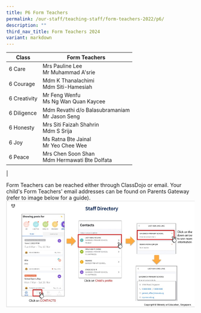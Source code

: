 ```yaml
---
title: P6 Form Teachers
permalink: /our-staff/teaching-staff/form-teachers-2022/p6/
description: ""
third_nav_title: Form Teachers 2024
variant: markdown
---
```

| Class| Form Teachers | 
| -------- | -------- |
| 6 Care | Mrs Pauline Lee <br> Mr Muhammad A'srie |
| 6 Courage | Mdm K Thanalachimi <br>Mdm Siti-Hamesiah |
| 6 Creativity | Mr Feng Wenfu  <br>Ms Ng Wan Quan Kaycee |
| 6 Diligence | Mdm Revathi d/o Balasubramaniam<br>Mr Jason Seng |
| 6 Honesty | Mrs Siti Faizah Shahrin <br> Mdm S Srija | 
| 6 Joy | Ms Ratna Bte Jainal <br> Mr Yeo Chee Wee | 
| 6 Peace | Mrs Chen Soon Shan <br>Mdm Hermawati Bte Dolfata  | 
|

Form Teachers can be reached either through ClassDojo or email. Your child's Form Teachers' email addresses can be found on Parents Gateway (refer to image below for a guide).
![](/images/PG-contacts2.jpg)